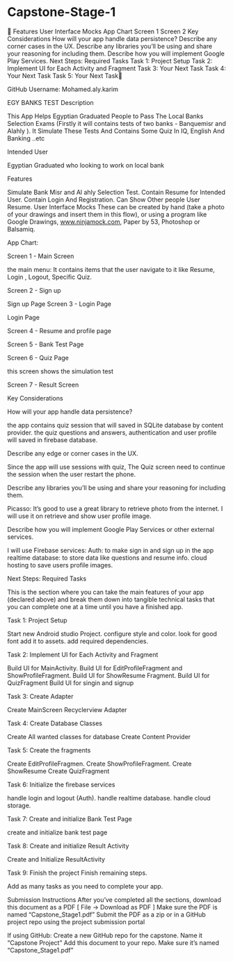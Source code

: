 # Capstone-Stage-1



Features
User Interface Mocks
	App Chart
Screen 1
Screen 2
Key Considerations
How will your app handle data persistence?
Describe any corner cases in the UX.
Describe any libraries you’ll be using and share your reasoning for including them.
Describe how you will implement Google Play Services.
Next Steps: Required Tasks
Task 1: Project Setup
Task 2: Implement UI for Each Activity and Fragment
Task 3: Your Next Task
Task 4: Your Next Task
Task 5: Your Next Task


GitHub Username: Mohamed.aly.karim

EGY BANKS TEST 
Description 

This App Helps Egyptian Graduated People to Pass The Local Banks Selection Exams (Firstly it will contains tests of  two banks - Banquemisr and Alahly ). It Simulate These Tests And Contains Some Quiz In IQ, English And Banking ..etc

Intended User

Egyptian Graduated who looking to work on local bank

Features

Simulate Bank Misr and Al ahly Selection Test.
Contain Resume for Intended User.
Contain Login And Registration.
Can Show Other people User Resume.
User Interface Mocks
These can be created by hand (take a photo of your drawings and insert them in this flow), or using a program like Google Drawings, www.ninjamock.com, Paper by 53, Photoshop or Balsamiq. 


App Chart:

Screen 1 - Main Screen


the main menu:
It contains items that the user navigate to it like Resume, Login , Logout, Specific Quiz.

Screen 2 - Sign up


Sign up Page
Screen 3 - Login Page


Login Page


Screen 4 - Resume and profile page

Screen 5 - Bank Test Page


Screen 6 - Quiz Page

this screen shows the simulation test 






Screen 7 - Result Screen




Key Considerations

How will your app handle data persistence? 

the app contains quiz session that will saved in SQLite database by content provider. the quiz questions and answers, authentication and user profile will saved in firebase database.

Describe any edge or corner cases in the UX.

Since the app will use sessions with quiz, The Quiz screen need to continue the session when the user restart the phone.
 

Describe any libraries you’ll be using and share your reasoning for including them.

Picasso: It’s good to use a great library to retrieve photo from the internet. I will use it on retrieve and show user profile image.

Describe how you will implement Google Play Services or other external services.

I will use Firebase services:
Auth: to make sign in and sign up in the app
realtime database: to store data like questions and resume info.
cloud hosting to save users profile images.


Next Steps: Required Tasks

This is the section where you can take the main features of your app (declared above) and break them down into tangible technical tasks that you can complete one at a time until you have a finished app.

Task 1: Project Setup

Start new Android studio Project.
configure style and color.
look for good font add it to assets.
add required dependencies. 

Task 2: Implement UI for Each Activity and Fragment

Build UI for MainActivity.
Build UI for EditProfileFragment and ShowProfileFragment.
Build UI for ShowResume Fragment.
Build UI for QuizFragment
Build UI for singin and signup


Task 3: Create Adapter

Create MainScreen Recyclerview Adapter


Task 4: Create Database Classes

Create All wanted classes for database
Create Content Provider 


Task 5: Create the fragments

Create EditProfileFragmen.
Create ShowProfileFragment.
Create ShowResume
Create QuizFragment

Task 6: Initialize the firebase services

handle login and logout (Auth).
handle realtime database.
handle cloud storage.

Task 7: Create and initialize Bank Test Page 

create and initialize bank test page


Task 8: Create and initialize Result Activity 

Create and Initialize ResultActivity


Task 9: Finish the project 
Finish remaining steps.



Add as many tasks as you need to complete your app. 


Submission Instructions
After you’ve completed all the sections, download this document as a PDF [ File → Download as PDF ] 
Make sure the PDF is named “Capstone_Stage1.pdf” 
Submit the PDF as a zip or in a GitHub project repo using the project submission portal

If using GitHub:
Create a new GitHub repo for the capstone. Name it “Capstone Project”
Add this document to your repo. Make sure it’s named “Capstone_Stage1.pdf” 
